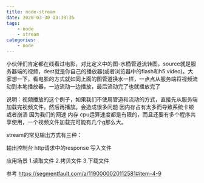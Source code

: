 ```yaml
---
title: node-stream
date: 2020-03-30 13:38:35
tags:
    - node
    - stream
categories:
    - node
---
```



小伙伴们肯定都在线看过电影，对比定义中的图-水桶管道流转图，source就是服务器端的视频，dest就是你自己的播放器(或者浏览器中的flash和h5 video)。大家想一下，看电影的方式就如同上面的图管道换水一样，一点点从服务端将视频流动到本地播放器，一边流动一边播放，最后流动完了也就播放完了

说明：视频播放的这个例子，如果我们不使用管道和流动的方式，直接先从服务端加载完视频文件，然后再播放。会造成很多问题
因内存占有太多而导致系统卡顿或者崩溃
因为我们的网速 内存 cpu运算速度都是有限的，而且还要有多个程序共享使用，一个视频文件加载完可能有几个g那么大。

stream的常见输出方式有三种：

输出控制台
http请求中的response
写入文件

应用场景
1.读取文件
2.拷贝文件
3.下载文件


参考
https://segmentfault.com/a/1190000020112581#item-4-9